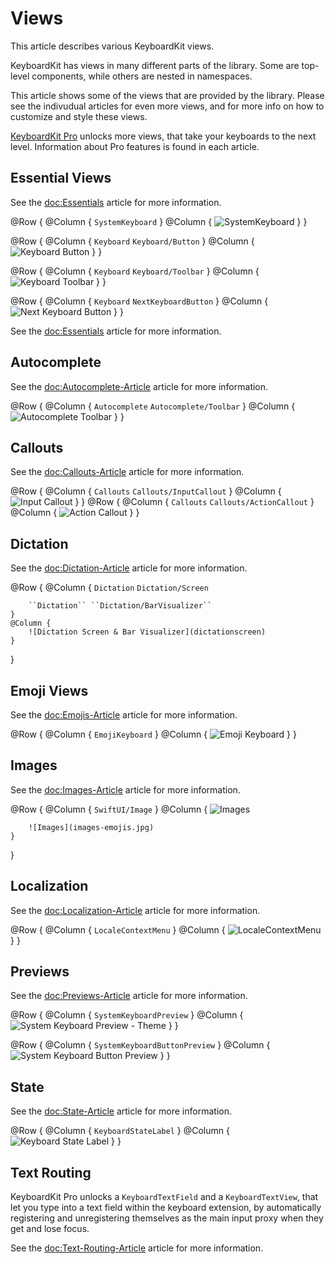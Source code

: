 # Views

This article describes various KeyboardKit views.

KeyboardKit has views in many different parts of the library. Some are top-level components, while others are nested in namespaces.

This article shows some of the views that are provided by the library. Please see the indivudual articles for even more views, and for more info on how to customize and style these views. 

[KeyboardKit Pro][Pro] unlocks more views, that take your keyboards to the next level. Information about Pro features is found in each article.

[Pro]: https://github.com/KeyboardKit/KeyboardKitPro



## Essential Views

See the <doc:Essentials> article for more information.

@Row {
    @Column {
        ``SystemKeyboard``
    }
    @Column {
        ![SystemKeyboard](systemkeyboard-english.jpg)
    }
}

@Row {
    @Column {
        ``Keyboard`` ``Keyboard/Button``
    }
    @Column {
        ![Keyboard Button](systemkeyboardbuttonpreview.jpg)
    }
}

@Row {
    @Column {
        ``Keyboard`` ``Keyboard/Toolbar``
    }
    @Column {
        ![Keyboard Toolbar](autocompletetoolbar.jpg)
    }
}

@Row {
    @Column {
        ``Keyboard`` ``NextKeyboardButton``
    }
    @Column {
        ![Next Keyboard Button](nextkeyboardbutton.jpg)
    }
}

See the <doc:Essentials> article for more information.


## Autocomplete

See the <doc:Autocomplete-Article> article for more information.

@Row {
    @Column {
        ``Autocomplete`` ``Autocomplete/Toolbar``
    }
    @Column {
        ![Autocomplete Toolbar](autocompletetoolbar.jpg)
    }
}


## Callouts

See the <doc:Callouts-Article> article for more information.

@Row {
    @Column {
        ``Callouts`` ``Callouts/InputCallout``
    }
    @Column {
        ![Input Callout](inputcallout)
    }
}
@Row {
    @Column {
        ``Callouts`` ``Callouts/ActionCallout``
    }
    @Column {
        ![Action Callout](actioncallout)
    }
}


## Dictation

See the <doc:Dictation-Article> article for more information.

@Row {
    @Column {
        ``Dictation`` ``Dictation/Screen``
        
        ``Dictation`` ``Dictation/BarVisualizer``
    }
    @Column {
        ![Dictation Screen & Bar Visualizer](dictationscreen)
    }
}


## Emoji Views

See the <doc:Emojis-Article> article for more information.

@Row {
    @Column {
        ``EmojiKeyboard``
    }
    @Column {
        ![Emoji Keyboard](emojikeyboard.jpg)
    }
}


## Images

See the <doc:Images-Article> article for more information.

@Row {
    @Column {
        ``SwiftUI/Image``
    }
    @Column {
        ![Images](images.jpg)
        
        ![Images](images-emojis.jpg)
    }
}


## Localization

See the <doc:Localization-Article> article for more information.

@Row {
    @Column {
        ``LocaleContextMenu``
    }
    @Column {
        ![LocaleContextMenu](localecontextmenu.jpg)
    }
}


## Previews

See the <doc:Previews-Article> article for more information.

@Row {
    @Column {
        ``SystemKeyboardPreview``
    }
    @Column {
        ![System Keyboard Preview - Theme](systemkeyboardpreview-theme.jpg)
    }
}

@Row {
    @Column {
        ``SystemKeyboardButtonPreview``
    }
    @Column {
        ![System Keyboard Button Preview](systemkeyboardbuttonpreview.jpg)
    }
}


## State

See the <doc:State-Article> article for more information.

@Row {
    @Column {
        ``KeyboardStateLabel``
    }
    @Column {
        ![Keyboard State Label](keyboardstatelabel.jpg)
    }
}


## Text Routing

KeyboardKit Pro unlocks a ``KeyboardTextField`` and a ``KeyboardTextView``, that let you type into a text field within the keyboard extension, by automatically registering and unregistering themselves as the main input proxy when they get and lose focus.

See the <doc:Text-Routing-Article> article for more information.
